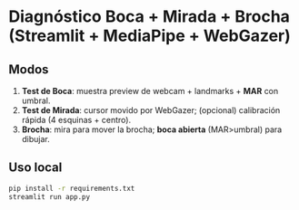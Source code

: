 # Diagnóstico Boca + Mirada + Brocha (Streamlit + MediaPipe + WebGazer)

## Modos
1. **Test de Boca**: muestra preview de webcam + landmarks + **MAR** con umbral.
2. **Test de Mirada**: cursor movido por WebGazer; (opcional) calibración rápida (4 esquinas + centro).
3. **Brocha**: mira para mover la brocha; **boca abierta** (MAR>umbral) para dibujar.

## Uso local
```bash
pip install -r requirements.txt
streamlit run app.py
